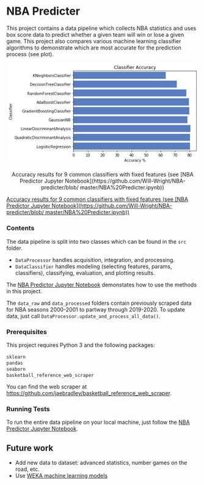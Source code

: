 # NBA Predicter

This project contains a data pipeline which collects NBA statistics and uses box score data to predict whether a given team will win or lose a given game. This project also compares various machine learning classifier algorithms to demonstrate which are most accurate for the prediction process (see plot).

<p align="center">
 <img src="./results/classifier_results.png">
 </p>
 <p align="center">
Accuracy results for 9 common classifiers with fixed features (see [NBA Predictor Jupyter Notebook](https://github.com/Will-Wright/NBA-predicter/blob/ master/NBA%20Predicter.ipynb)) 
</p>


[Accuracy results for 9 common classifiers with fixed features (see [NBA Predictor Jupyter Notebook](https://github.com/Will-Wright/NBA-predicter/blob/ master/NBA%20Predicter.ipynb))](./results/classifier_results.png)

### Contents

The data pipeline is split into two classes which can be found in the `src` folder.  

 - `DataProcessor` handles acquisition, integration, and processing.  
 - `DataClassifier` handles modeling (selecting features, params, classifiers), classifying, evaluation, and plotting results.  

The [NBA Predictor Jupyter Notebook](https://github.com/Will-Wright/NBA-predicter/blob/master/NBA%20Predicter.ipynb) demonstates how to use the methods in this project.

The `data_raw` and `data_processed` folders contain previously scraped data for NBA seasons 2000-2001 to partway through 2019-2020.  To update data, just call `DataProcessor.update_and_process_all_data()`.

### Prerequisites

This project requires Python 3 and the following packages:

```
sklearn
pandas
seaborn
basketball_reference_web_scraper
```

You can find the web scraper at https://github.com/jaebradley/basketball_reference_web_scraper.


### Running Tests

To run the entire data pipeline on your local machine, just follow the [NBA Predictor Jupyter Notebook](https://github.com/Will-Wright/NBA-predicter/blob/master/NBA%20Predicter.ipynb).


## Future work

- Add new data to dataset: advanced statistics, number games on the road, etc.
- Use [WEKA machine learning models](https://www.cs.waikato.ac.nz/ml/weka/)
